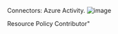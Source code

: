 

Connectors:
Azure Activity.
![image](https://github.com/jniranjanreddy/azure/assets/83489863/c129b65e-2e39-433d-9aca-e29af6a1d3dd)

Resource Policy Contributor"
